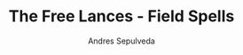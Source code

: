 ---
title: The Free Lances - Field Spells
permalink: /campaigns/free-lances/adventurers-accord/
layout: post
categories: Campaigns
author: Andres Sepulveda
---